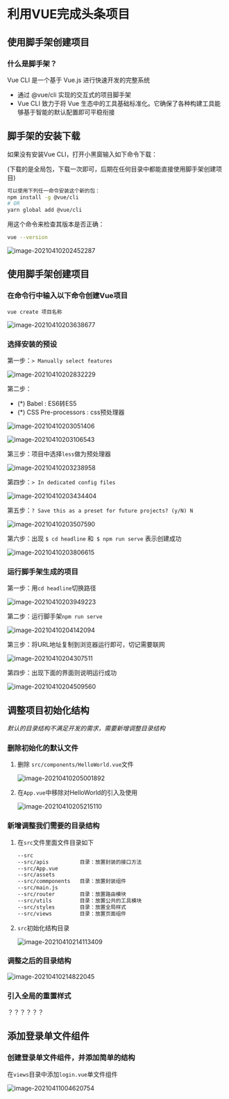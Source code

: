 # 利用VUE完成头条项目

## 使用脚手架创建项目

### 什么是脚手架？

Vue CLI 是一个基于 Vue.js 进行快速开发的完整系统

- 通过 @vue/cli 实现的交互式的项目脚手架
- Vue CLI 致力于将 Vue 生态中的工具基础标准化。它确保了各种构建工具能够基于智能的默认配置即可平稳衔接

## 脚手架的安装下载

如果没有安装Vue CLI，打开小黑窗输入如下命令下载：

(下载的是全局包，下载一次即可，后期在任何目录中都能直接使用脚手架创建项目)

```sh
可以使用下列任一命令安装这个新的包：
npm install -g @vue/cli
# OR
yarn global add @vue/cli
```

用这个命令来检查其版本是否正确：

```sh
vue --version
```

![image-20210410202452287](https://i.loli.net/2021/04/10/SfVrPcj5iW9ny1e.png)

## 使用脚手架创建项目

### 在命令行中输入以下命令创建Vue项目

```
vue create 项目名称
```

![image-20210410203638677](https://i.loli.net/2021/04/10/jMk2zv1QliyIScU.png)

### 选择安装的预设

第一步：`> Manually select features`

![image-20210410202832229](https://i.loli.net/2021/04/10/TVNo81EdKqhbXyO.png)



第二步： 

- (*) Babel         :    ES6转ES5
- (*) CSS Pre-processors         :        css预处理器

![image-20210410203051406](https://i.loli.net/2021/04/10/zrIws2NgeEauPZ8.png)

![image-20210410203106543](https://i.loli.net/2021/04/10/124x5U3tCgWS7X9.png)



第三步：项目中选择`less`做为预处理器

![image-20210410203238958](https://i.loli.net/2021/04/10/u7DO9plN6wWdTR1.png)



第四步：`> In dedicated config files`

![image-20210410203434404](https://i.loli.net/2021/04/10/aDYA1OzNVleb6fu.png)



第五步：`? Save this as a preset for future projects? (y/N) N`

![image-20210410203507590](https://i.loli.net/2021/04/10/HX3Ys6IJFSuPKaG.png)



第六步：出现  `$ cd headline`  和` $ npm run serve`  表示创建成功

![image-20210410203806615](https://i.loli.net/2021/04/10/KZgtBmaVzLcP2j6.png)

### 运行脚手架生成的项目



第一步：用`cd headline`切换路径

![image-20210410203949223](https://i.loli.net/2021/04/10/6IwGuYAPpyLRVKc.png)



第二步：运行脚手架`npm run serve`

![image-20210410204142094](https://i.loli.net/2021/04/10/3xOjNGKX8itrbLF.png)



第三步：将URL地址复制到浏览器运行即可，切记需要联网

![image-20210410204307511](https://i.loli.net/2021/04/10/8pMUTgrRiKzcClt.png)



第四步：出现下面的界面则说明运行成功

![image-20210410204509560](https://i.loli.net/2021/04/10/5FOqMNkfLoEnKsc.png)



## 调整项目初始化结构

*默认的目录结构不满足开发的需求，需要新增调整目录结构*

### 删除初始化的默认文件

1. 删除 `src/components/HelloWorld.vue`文件

   ![image-20210410205001892](https://i.loli.net/2021/04/10/psWkiZcMTy9A3dr.png)

2. 在`App.vue`中移除对HelloWorld的引入及使用

   ![image-20210410205215110](https://i.loli.net/2021/04/10/fAnySIUWQzPZj3r.png)

### 新增调整我们需要的目录结构

1. 在`src`文件里面文件目录如下

   ```sh
   --src               
   --src/apis          目录：放置封装的接口方法
   --src/App.vue       
   --src/assets        
   --src/commponents   目录：放置封装组件
   --src/main.js       
   --src/router        目录：放置路由模块
   --src/utils         目录：放置公共的工具模块
   --src/styles        目录：放置全局样式
   --src/views         目录：放置页面组件
   ```

2. `src`初始化结构目录

   ![image-20210410214113409](https://i.loli.net/2021/04/10/uVRIgZHFeQsKcBp.png)

### 调整之后的目录结构

![image-20210410214822045](https://i.loli.net/2021/04/10/m9faNnFbDJYoSUe.png)

### 引入全局的重置样式

  ？？？？？？



## 添加登录单文件组件

### 创建登录单文件组件，并添加简单的结构

在`views`目录中添加`login.vue`单文件组件

![image-20210411004620754](https://i.loli.net/2021/04/11/znwvQRXGZsJ2HpV.png)





